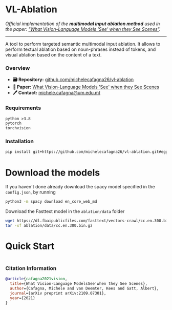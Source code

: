 # VL-Ablation
*Official implementation of the **multimodal input ablation method** used in the paper: ["What Vision-Language Models 'See' when they See Scenes"](https://arxiv.org/abs/2109.07301).*

---
A tool to perform targeted semantic multimodal input ablation. It allows to perform textual ablation based on noun-phrases instead of tokens, and visual ablation based on the content of a text.

### Overview

- **🗃️ Repository:** [github.com/michelecafagna26/vl-ablation](https://github.com/michelecafagna26/vl-ablation)
- **📜 Paper:** [What Vision-Language Models 'See' when they See Scenes](https://arxiv.org/abs/2109.07301)
- **🖊️ Contact:** michele.cafagna@um.edu.mt

### Requirements

```txt
python >3.8
pytorch
torchvision
```

### Installation

```bash
pip install git+https://github.com/michelecafagna26/vl-ablation.git#egg=ablation
```

# Download the models
If you haven't done already download the spacy model specified in the ```config.json```, by running
```bash
python3 -m spacy download en_core_web_md
```
Download the Fasttext model in the ```ablation/data``` folder

```bash
wget https://dl.fbaipublicfiles.com/fasttext/vectors-crawl/cc.en.300.bin.gz -P ablation/data
tar -xf ablation/data/cc.en.300.bin.gz
```

# Quick Start
```python3
```

### Citation Information

```BibTeX
@article{cafagna2021vision,
  title={What Vision-Language ModelsSee'when they See Scenes},
  author={Cafagna, Michele and van Deemter, Kees and Gatt, Albert},
  journal={arXiv preprint arXiv:2109.07301},
  year={2021}
}
```
